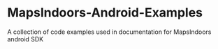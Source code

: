 # MapsIndoors-Android-Examples
A collection of code examples used in documentation for MapsIndoors android SDK
